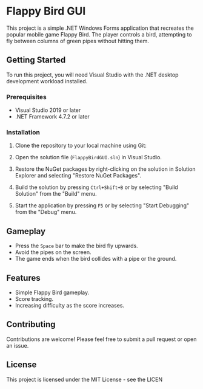 # Flappy Bird GUI

This project is a simple .NET Windows Forms application that recreates the popular mobile game Flappy Bird. The player controls a bird, attempting to fly between columns of green pipes without hitting them.

## Getting Started

To run this project, you will need Visual Studio with the .NET desktop development workload installed.

### Prerequisites

- Visual Studio 2019 or later
- .NET Framework 4.7.2 or later

### Installation

1. Clone the repository to your local machine using Git:

2. Open the solution file (`FlappyBirdGUI.sln`) in Visual Studio.

3. Restore the NuGet packages by right-clicking on the solution in Solution Explorer and selecting "Restore NuGet Packages".

4. Build the solution by pressing `Ctrl+Shift+B` or by selecting "Build Solution" from the "Build" menu.

5. Start the application by pressing `F5` or by selecting "Start Debugging" from the "Debug" menu.

## Gameplay

- Press the `Space` bar to make the bird fly upwards.
- Avoid the pipes on the screen.
- The game ends when the bird collides with a pipe or the ground.

## Features

- Simple Flappy Bird gameplay.
- Score tracking.
- Increasing difficulty as the score increases.

## Contributing

Contributions are welcome! Please feel free to submit a pull request or open an issue.

## License

This project is licensed under the MIT License - see the LICEN

